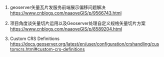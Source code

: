 1. geoserver矢量瓦片发服务前端展示偏移问题解决
 https://www.cnblogs.com/naaoveGIS/p/9566743.html

2. 项目角度谈矢量切片运用以及Geoserver处理自定义规格矢量切片方案
https://www.cnblogs.com/naaoveGIS/p/8589204.html


3. Custom CRS Definitions
https://docs.geoserver.org/latest/en/user/configuration/crshandling/customcrs.html#custom-crs-definitions
